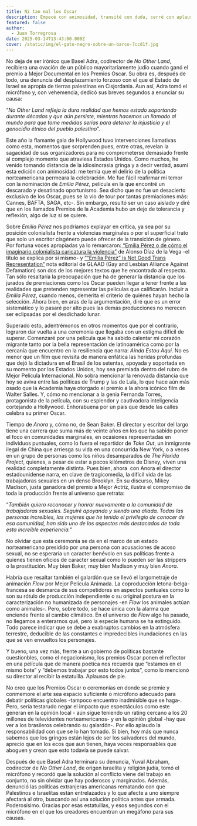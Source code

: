 ```yaml
---
title: Ni tan mal los Oscar
description: Empecé con animosidad, transité con duda, cerré con aplausos.
featured: false
author:
  - Juan Torregrosa
date: 2025-03-14T13:43:00.000Z
cover: /static/img/el-gato-negro-sobre-un-barco-7ccd1f.jpg
---
```




No deja de ser irónico que Basel Adra, codirector de *No Other Land*, recibiera una ovación de un público mayoritariamente judío cuando ganó el premio a Mejor Documental en los Premios Oscar. Su obra es, después de todo, una denuncia del desplazamiento forzoso con el que el Estado de Israel se apropia de tierras palestinas en Cisjordania. Aun así, Adra tomó el micrófono y, con vehemencia, dedicó sus breves segundos a enunciar su causa:

“*No Other Land refleja la dura realidad que hemos estado soportando durante décadas y que aún persiste, mientras hacemos un llamado al mundo para que tome medidas serias para detener la injusticia y el genocidio étnico del pueblo palestino*”.

Este año la flamante gala de Hollywood tuvo intervenciones llamativas como esta, momentos que sorprenden pues, entre otras, revelan la sagacidad de sus organizadores para no comprometerse demasiado frente al complejo momento que atraviesa Estados Unidos. Como muchos, he venido tomando distancia de la idiosincrasia gringa y a decir verdad, asumí esta edición con animosidad: me temía que el delirio de la política norteamericana permeara la celebración. Me fue fácil reafirmar mi temor con la nominación de *Emilia Pérez*, película en la que encontré un descarado y desatinado oportunismo. Sea dicho que no fue un desacierto exclusivo de los Oscar, pues se la vio de tour por tantas premiaciones más: Cannes, BAFTA, SAGA, etc-. Sin embargo, resultó ser un caso aislado y diré que en los llamados Premios de la Academia hubo un dejo de tolerancia y reflexión, algo de luz si se quiere.

Sobre *Emilia Pérez* nos podríamos explayar en crítica, ya sea por su posición colonialista frente a violencias marginales o por el superficial trato que solo un escritor cisgénero puede ofrecer de la transición de género. Por fortuna voces apropiadas ya lo remarcaron:[ “Emilia Pérez o de cómo el imaginario colonialista caricatura la violencia”](https://www.gatopardo.com/articulos/emilia-perez-de-jacques-audiard-caricaturiza-la-violencia) de Alonso Díaz de la Vega -el título se explica por si mismo- y [““Emilia Pérez” is Not Good Trans Representation”](https://glaad.org/emilia-perez-is-not-good-trans-representation/) nota editorial de GLAAD (Gay and Lesbian Alliance Against Defamation) son dos de los mejores textos que he encontrado al respecto. Tan sólo resaltaría la preocupación que ha de generar la distancia que los jurados de premiaciones como los Oscar pueden llegar a tener frente a las realidades que pretenden representar las películas que calificarán. Incluir a *Emilia Pérez*, cuando menos, demerita el criterio de quiénes hayan hecho la selección. Ahora bien, en aras de la argumentación, diré que es un error sistemático y lo pasaré por alto pues las demás producciones no merecen ser eclipsadas por el desdichado lunar.

Superado esto, adentrémonos en otros momentos que por el contrario, lograron dar vuelta a una ceremonia que llegaba con un estigma difícil de superar. Comenzaré por una película que ha sabido calentar mi corazón migrante tanto por la bella representación de latinoamérica como por la cercanía que encuentro en la resiliencia que narra: *Ainda Estou Aqui*. No es menor que un film que revisita de manera enfática las heridas profundas que dejó la dictadura en el Brasil de los setentas, apoyada y soportada en su momento por los Estados Unidos, hoy sea premiada dentro del rubro de Mejor Película Internacional. No sobra mencionar la renovada distancia que hoy se aviva entre las políticas de Trump y las de Lula, lo que hace aún más osado que la Academia haya otorgado el premio a la ahora icónico film de Walter Salles. Y, cómo no mencionar a la genia Fernanda Torres, protagonista de la película, con su esplendor y cautivadora inteligencia cortejando a Hollywood. Enhorabuena por un país que desde las calles celebra su primer Oscar.

Tiempo de *Anora* y, cómo no, de Sean Baker. El director y escritor del largo tiene una carrera que suma más de veinte años en los que ha sabido poner el foco en comunidades marginales, en ocasiones representadas en individuos puntuales, como lo fuera el repartidor de *Take Out*, un inmigrante ilegal de China que arriesga su vida en una concurrida New York, o a veces en un grupo de personas como los niños desamparados de *The Florida Project*, quienes, a pesar de estar a pocos kilómetros de Disney, viven una realidad completamente distinta. Pues bien, ahora  con Anora el director estadounidense narra, en clave de tragicomedia, la difícil vida de las trabajadoras sexuales en un denso Brooklyn. En su discurso, Mikey Madison, justa ganadora del premio a Mejor Actriz, ilustra el compromiso de toda la producción frente al universo que retrata: 

“*También quiero reconocer y honrar nuevamente a la comunidad de trabajadoras sexuales. Seguiré apoyando y siendo una aliada. Todas las personas increíbles, las mujeres que he tenido el privilegio de conocer de esa comunidad, han sido uno de los aspectos más destacados de toda esta increíble experiencia.*”

No olvidar que esta ceremonia se da en el marco de un estado norteamericano presidido por una persona con acusaciones de acoso sexual, no se esperaría un caracter benévolo en sus políticas frente a quienes tienen oficios de caracter sexual como lo pueden ser las strippers o la prostitución. Muy bien Baker, muy bien Madison y muy bien *Anora*.

Habría que resaltar también el galardón que se llevó el largometraje de animación *Flow* por Mejor Película Animada. La coproducción letona-belga-francesa se desmarca de sus competidores en aspectos puntuales como lo son su rótulo de producción independiente o su original postura en la caracterización no humanizada de personajes -en *Flow* los animales actúan como animales-. Pero, sobre todo, se hace única con la alarma que enciende frente al cambio climático. En el universo de *Flow* algo ha pasado, no llegamos a enterarnos qué, pero la especie humana se ha extinguido. Todo parece indicar que se debe a exabruptos cambios en la atmósfera terrestre, deducible de las constantes e impredecibles inundaciones en las que se ven envueltos los personajes. 

Y bueno, una vez más, frente a un gobierno de políticas bastante cuestionbles, como el negacionismo, los premios Oscar ponen el reflector en una película que de manera poética nos recuerda que “estamos en el mismo bote” y “debemos trabajar por esto todos juntos”, como lo mencionó su director al recibir la estatuilla. Aplausos de pie.

No creo que los Premios Oscar o ceremonias en donde se premie y conmemore el arte sea espacio suficiente o micrófono adecuado para debatir políticas globales -tampoco encuentro inadmisible que se haga-. Pero, sería testarudo negar el impacto que espectáculos como este generan en la opinión local - aún sigue teniendo un rating cercano a los 20 millones de televidentes norteamericanos- y en la opinión global -hay que ver a los brasileros celebrando su galardón-. Por ello aplaudo la responsabilidad con que se lo han tomado. Si bien, hoy más que nunca sabemos que los gringos están lejos de ser los salvadores del mundo, aprecio que en los ecos que aun tienen, haya voces responsables que aboguen y crean que esto todavía se puede salvar.

Después de que Basel Adra terminara su denuncia, Yuval Abraham, codirector de *No Other Land*, de origen israelita y religión judía, tomó el micrófono y recordó que la solución al conflicto viene del trabajo en conjunto, no sin olvidar que hay poderosos y marginados. Además, denunció las políticas extranjeras americanas rematando con que Palestinos e Israelitas están entrelazados y lo que afecte a uno siempre afectará al otro, buscando así una solución política antes que armada. Poderosísimo. Gracias por esas estatuillas, y esos segundos con el micrófono en el que los creadores encuentran un megáfono para sus causas.

